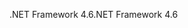 <span data-ttu-id="34ac1-101">.NET Framework 4.6</span><span class="sxs-lookup"><span data-stu-id="34ac1-101">.NET Framework 4.6</span></span>